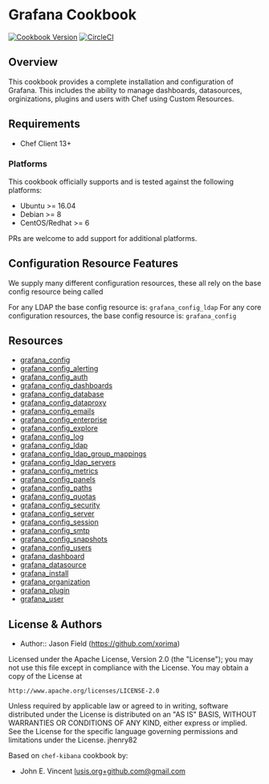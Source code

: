 # Grafana Cookbook

[![Cookbook Version](https://img.shields.io/cookbook/v/grafana.svg?style=flat)](https://supermarket.chef.io/cookbooks/grafana)
[![CircleCI](https://img.shields.io/circleci/project/github/sous-chefs/grafana/master.svg)](https://circleci.com/gh/sous-chefs/grafana)

## Overview

This cookbook provides a complete installation and configuration of Grafana. This includes the ability to manage dashboards, datasources, orginizations, plugins and users with Chef using Custom Resources.

## Requirements

- Chef Client 13+

### Platforms

This cookbook officially supports and is tested against the following platforms:

- Ubuntu >= 16.04
- Debian >= 8
- CentOS/Redhat >= 6

PRs are welcome to add support for additional platforms.

## Configuration Resource Features

We supply many different configuration resources, these all rely on the base config resource being called

For any LDAP the base config resource is: `grafana_config_ldap`
For any core configuration resources, the base config resource is: `grafana_config`

## Resources

* [grafana_config](https://github.com/sous-chefs/grafana/tree/master/documentation/grafana_config.md)
* [grafana_config_alerting](https://github.com/sous-chefs/grafana/tree/master/documentation/grafana_config_alerting.md)
* [grafana_config_auth](https://github.com/sous-chefs/grafana/tree/master/documentation/grafana_config_auth.md)
* [grafana_config_dashboards](https://github.com/sous-chefs/grafana/tree/master/documentation/grafana_config_dashboards.md)
* [grafana_config_database](https://github.com/sous-chefs/grafana/tree/master/documentation/grafana_config_database.md)
* [grafana_config_dataproxy](https://github.com/sous-chefs/grafana/tree/master/documentation/grafana_config_dataproxy.md)
* [grafana_config_emails](https://github.com/sous-chefs/grafana/tree/master/documentation/grafana_config_emails.md)
* [grafana_config_enterprise](https://github.com/sous-chefs/grafana/tree/master/documentation/grafana_config_enterprise.md)
* [grafana_config_explore](https://github.com/sous-chefs/grafana/tree/master/documentation/grafana_config_explore.md)
* [grafana_config_log](https://github.com/sous-chefs/grafana/tree/master/documentation/grafana_config_log.md)
* [grafana_config_ldap](https://github.com/sous-chefs/grafana/tree/master/documentation/grafana_config_ldap.md)
* [grafana_config_ldap_group_mappings](https://github.com/sous-chefs/grafana/tree/master/documentation/grafana_config_ldap_group_mappings.md)
* [grafana_config_ldap_servers](https://github.com/sous-chefs/grafana/tree/master/documentation/grafana_config_ldap_servers.md)
* [grafana_config_metrics](https://github.com/sous-chefs/grafana/tree/master/documentation/grafana_config_metrics.md)
* [grafana_config_panels](https://github.com/sous-chefs/grafana/tree/master/documentation/grafana_config_panels.md)
* [grafana_config_paths](https://github.com/sous-chefs/grafana/tree/master/documentation/grafana_config_paths.md)
* [grafana_config_quotas](https://github.com/sous-chefs/grafana/tree/master/documentation/grafana_config_quotas.md)
* [grafana_config_security](https://github.com/sous-chefs/grafana/tree/master/documentation/grafana_config_security.md)
* [grafana_config_server](https://github.com/sous-chefs/grafana/tree/master/documentation/grafana_config_server.md)
* [grafana_config_session](https://github.com/sous-chefs/grafana/tree/master/documentation/grafana_config_session.md)
* [grafana_config_smtp](https://github.com/sous-chefs/grafana/tree/master/documentation/grafana_config_smtp.md)
* [grafana_config_snapshots](https://github.com/sous-chefs/grafana/tree/master/documentation/grafana_config_snapshots.md)
* [grafana_config_users](https://github.com/sous-chefs/grafana/tree/master/documentation/grafana_config_users.md)
* [grafana_dashboard](https://github.com/sous-chefs/grafana/tree/master/documentation/grafana_dashboard.md)
* [grafana_datasource](https://github.com/sous-chefs/grafana/tree/master/documentation/grafana_datasource.md)
* [grafana_install](https://github.com/sous-chefs/grafana/tree/master/documentation/grafana_install.md)
* [grafana_organization](https://github.com/sous-chefs/grafana/tree/master/documentation/grafana_organization.md)
* [grafana_plugin](https://github.com/sous-chefs/grafana/tree/master/documentation/grafana_plugin.md)
* [grafana_user](https://github.com/sous-chefs/grafana/tree/master/documentation/grafana_user.md)

## License & Authors

* Author:: Jason Field (https://github.com/xorima)

Licensed under the Apache License, Version 2.0 (the "License"); you may not use this file except in compliance with the License. You may obtain a copy of the License at

```
http://www.apache.org/licenses/LICENSE-2.0
```

Unless required by applicable law or agreed to in writing, software distributed under the License is distributed on an "AS IS" BASIS, WITHOUT WARRANTIES OR CONDITIONS OF ANY KIND, either express or implied. See the License for the specific language governing permissions and limitations under the License. jhenry82

Based on `chef-kibana` cookbook by:

- John E. Vincent [lusis.org+github.com@gmail.com](mailto:lusis.org+github.com@gmail.com)
